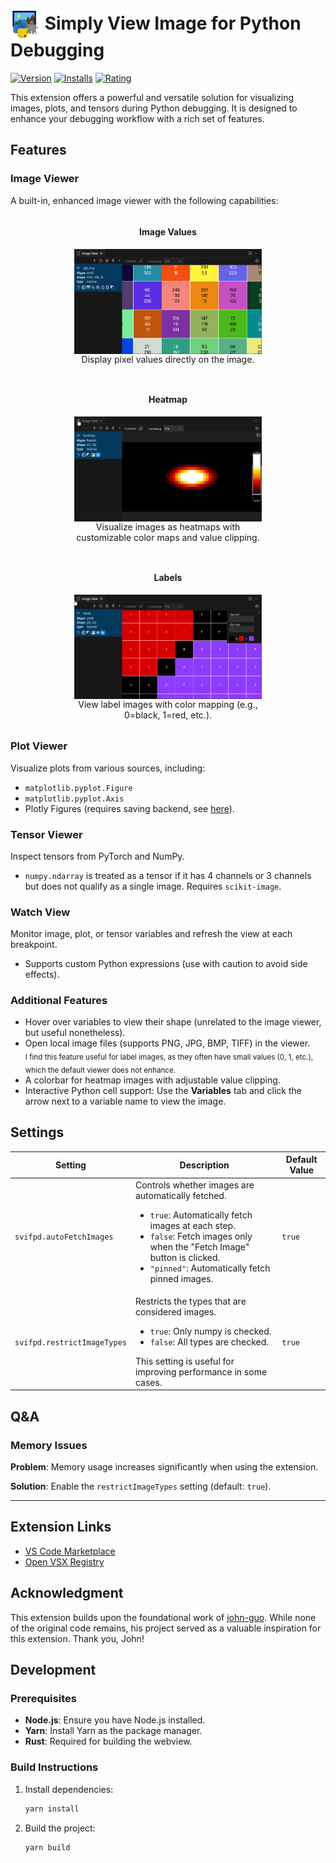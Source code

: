 <h1><img src="icon.png" alt="Icon" width="48" style="vertical-align:middle;"> Simply View Image for Python Debugging</h1>

[![Version](https://img.shields.io/visual-studio-marketplace/v/elazarcoh.simply-view-image-for-python-debugging.svg?label=Version)](https://marketplace.visualstudio.com/items?itemName=elazarcoh.simply-view-image-for-python-debugging)
[![Installs](https://img.shields.io/visual-studio-marketplace/i/elazarcoh.simply-view-image-for-python-debugging.svg?label=Installs)](https://marketplace.visualstudio.com/items?itemName=elazarcoh.simply-view-image-for-python-debugging)
[![Rating](https://img.shields.io/visual-studio-marketplace/r/elazarcoh.simply-view-image-for-python-debugging.svg?label=Rating)](https://marketplace.visualstudio.com/items?itemName=elazarcoh.simply-view-image-for-python-debugging)


This extension offers a powerful and versatile solution for visualizing images, plots, and tensors during Python debugging. It is designed to enhance your debugging workflow with a rich set of features.

## Features

### Image Viewer

A built-in, enhanced image viewer with the following capabilities:
<!-- - **Image Values**: Display pixel values directly on the image. <img src="readme-assets/values-example.png" width="400" alt="Image Values"/>
- **Heatmap**: Visualize images as heatmaps with customizable color maps. <img src="readme-assets/heatmap-example.png" width="400" alt="Heatmap"/>
- **Segmentation**: View label images with color mapping (e.g., 0=black, 1=red, etc.). <img src="readme-assets/segmentation-example.png" width="400" alt="Segmentation"/> -->
<div style="display: flex; gap: 20px; flex-wrap: wrap; text-align: center; justify-content: center;">
  <div style="display: flex; flex-direction: column; align-items: center; width: 300px;">
    <h4>Image Values</h4>
    <img src="readme-assets/values-example.png" width="300" alt="Image Values"/>
    <p style="word-break: break-word; white-space: normal; margin: 0 0 8px 0;">Display pixel values directly on the image.</p>
  </div>
  <div style="display: flex; flex-direction: column; align-items: center; width: 300px;">
    <h4>Heatmap</h4>
    <img src="readme-assets/heatmap-example.png" width="300" alt="Heatmap"/>
    <p style="word-break: break-word; white-space: normal; margin: 0 0 8px 0;">Visualize images as heatmaps with customizable color maps and value clipping.</p>
  </div>
  <div style="display: flex; flex-direction: column; align-items: center; width: 300px;">
    <h4>Labels</h4>
    <img src="readme-assets/segmentation-example.png" width="300" alt="Segmentation"/>
    <p style="word-break: break-word; white-space: normal; margin: 0 0 8px 0;">View label images with color mapping (e.g., 0=black, 1=red, etc.).</p>
  </div>
</div>

### Plot Viewer

Visualize plots from various sources, including:

- `matplotlib.pyplot.Figure`
- `matplotlib.pyplot.Axis`
- Plotly Figures (requires saving backend, see [here](https://plotly.com/python/static-image-export)).

### Tensor Viewer

Inspect tensors from PyTorch and NumPy.

- `numpy.ndarray` is treated as a tensor if it has 4 channels or 3 channels but does not qualify as a single image. Requires `scikit-image`.

### Watch View

Monitor image, plot, or tensor variables and refresh the view at each breakpoint.

- Supports custom Python expressions (use with caution to avoid side effects).

### Additional Features

- Hover over variables to view their shape (unrelated to the image viewer, but useful nonetheless).
- Open local image files (supports PNG, JPG, BMP, TIFF) in the viewer.
  </br><sub>I find this feature useful for label images, as they often have small values (0, 1, etc.), which the default viewer does not enhance.</sub>
- A colorbar for heatmap images with adjustable value clipping.
- Interactive Python cell support: Use the **Variables** tab and click the arrow next to a variable name to view the image.

## Settings

| Setting                     | Description                                                                                                                                                                                                                                                                                    | Default Value |
| --------------------------- | ---------------------------------------------------------------------------------------------------------------------------------------------------------------------------------------------------------------------------------------------------------------------------------------------- | ------------- |
| `svifpd.autoFetchImages`    | Controls whether images are automatically fetched. <ul> <li><code>true</code>: Automatically fetch images at each step.</li> <li><code>false</code>: Fetch images only when the "Fetch Image" button is clicked.</li> <li><code>"pinned"</code>: Automatically fetch pinned images.</li> </ul> | `true`        |
| `svifpd.restrictImageTypes` | Restricts the types that are considered images. <ul> <li><code>true</code>: Only numpy is checked.</li> <li><code>false</code>: All types are checked.</li> </ul> This setting is useful for improving performance in some cases.                                                              | `true`        |

## Q&A

### Memory Issues

**Problem**: Memory usage increases significantly when using the extension.

**Solution**: Enable the `restrictImageTypes` setting (default: `true`).

---

## Extension Links

- [VS Code Marketplace](https://marketplace.visualstudio.com/items?itemName=elazarcoh.simply-view-image-for-python-debugging)
- [Open VSX Registry](https://open-vsx.org/extension/elazarcoh/simply-view-image-for-python-debugging)

## Acknowledgment

This extension builds upon the foundational work of [john-guo](https://github.com/john-guo/simply-view-image-for-python-opencv-debugging). While none of the original code remains, his project served as a valuable inspiration for this extension. Thank you, John!

## Development

### Prerequisites

- **Node.js**: Ensure you have Node.js installed.
- **Yarn**: Install Yarn as the package manager.
- **Rust**: Required for building the webview.

### Build Instructions

1. Install dependencies:
   ```bash
   yarn install
   ```
2. Build the project:
   ```bash
   yarn build
   ```
